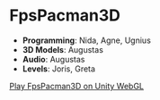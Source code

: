# FpsPacman3D
- **Programming**: Nida, Agne, Ugnius
- **3D Models**: Augustas
- **Audio**: Augustas
- **Levels**: Joris, Greta

[Play FpsPacman3D on Unity WebGL](https://play.unity.com/mg/other/webgl-builds-411822)
